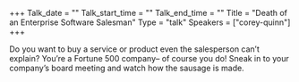 +++
Talk_date = ""
Talk_start_time = ""
Talk_end_time = ""
Title = "Death of an Enterprise Software Salesman"
Type = "talk"
Speakers = ["corey-quinn"]
+++

Do you want to buy a service or product even the salesperson can’t
explain? You’re a Fortune 500 company– of course you do! Sneak in to
your company’s board meeting and watch how the sausage is made.
